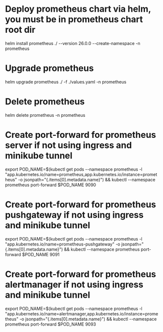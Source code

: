 # Deploy prometheus chart via helm, you must be in prometheus chart root dir
helm install prometheus ./ --version 26.0.0 --create-namespace -n prometheus

# Upgrade prometheus
  helm upgrade prometheus ./ -f ./values.yaml -n prometheus

# Delete prometheus
  helm delete prometheus -n prometheus

# Create port-forward for prometheus server if not using ingress and minikube tunnel
export POD_NAME=$(kubectl get pods --namespace prometheus -l "app.kubernetes.io/name=prometheus,app.kubernetes.io/instance=prometheus" -o jsonpath="{.items[0].metadata.name}") && kubectl --namespace prometheus port-forward $POD_NAME 9090

# Create port-forward for prometheus pushgateway if not using ingress and minikube tunnel
export POD_NAME=$(kubectl get pods --namespace prometheus -l "app.kubernetes.io/name=prometheus-pushgateway" -o jsonpath="{.items[0].metadata.name}") && kubectl --namespace prometheus port-forward $POD_NAME 9091

# Create port-forward for prometheus alertmanager if not using ingress and minikube tunnel
export POD_NAME=$(kubectl get pods --namespace prometheus -l "app.kubernetes.io/name=alertmanager,app.kubernetes.io/instance=prometheus" -o jsonpath="{.items[0].metadata.name}") && kubectl --namespace prometheus port-forward $POD_NAME 9093